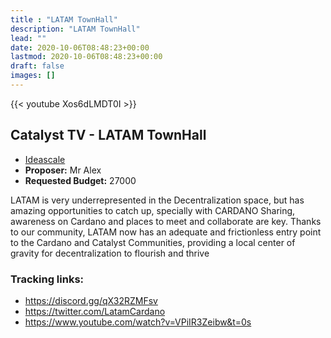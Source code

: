 ```yaml
---
title : "LATAM TownHall"
description: "LATAM TownHall"
lead: ""
date: 2020-10-06T08:48:23+00:00
lastmod: 2020-10-06T08:48:23+00:00
draft: false
images: []
---
```


{{<  youtube Xos6dLMDT0I >}}

## Catalyst TV - LATAM TownHall

- [Ideascale](https://cardano.ideascale.com/c/idea/422150)
- **Proposer:** Mr Alex
- **Requested Budget:** 27000

LATAM is very underrepresented in the Decentralization space, but has amazing opportunities to catch up, specially with CARDANO
Sharing, awareness on Cardano and places to meet and collaborate are key. Thanks to our community, LATAM now has an adequate and frictionless entry point to the Cardano and Catalyst Communities, providing a local center of gravity for decentralization to flourish and thrive

### Tracking links:

- <https://discord.gg/qX32RZMFsv>
- <https://twitter.com/LatamCardano>
- <https://www.youtube.com/watch?v=VPiIR3Zeibw&t=0s>


